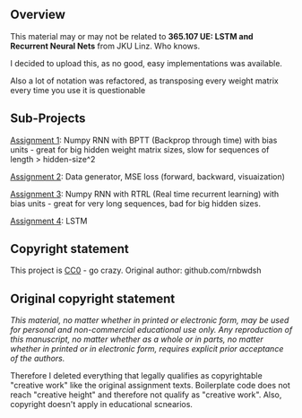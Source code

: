 ## Overview 
This material may or may not be related to **365.107 UE: LSTM and Recurrent Neural Nets** from JKU Linz. Who knows.

I decided to upload this, as no good, easy implementations was available.

Also a lot of notation was refactored, as transposing every weight matrix every time you use it is questionable

## Sub-Projects
[Assignment 1](Assignment1.ipynb): Numpy RNN with BPTT (Backprop through time) with bias units - great for big hidden weight matrix sizes, slow for sequences of length > hidden-size^2

[Assignment 2](Assignment2.ipynb): Data generator, MSE loss (forward, backward, visuaization)

[Assignment 3](Assignment3.ipynb): Numpy RNN with RTRL (Real time recurrent learning) with bias units - great for very long sequences, bad for big hidden sizes.

[Assignment 4](assignment4.ipynb): LSTM


## Copyright statement
This project is [CC0](https://creativecommons.org/publicdomain/zero/1.0/deed.de) - go crazy. Original author: github.com/rnbwdsh


## Original copyright statement
*This  material,  no  matter  whether  in  printed  or  electronic  form,  may  be  used  for  personal  and
non-commercial educational use only.  Any reproduction of this manuscript, no matter whether as a whole or in
parts, no matter whether in printed or in electronic form, requires explicit prior acceptance of the
authors.*

Therefore I deleted everything that legally qualifies as copyrightable "creative work" like the original assignment texts.
Boilerplate code does not reach "creative height" and therefore not qualify as "creative work".
Also, copyright doesn't apply in educational scnearios.